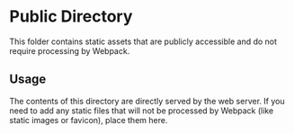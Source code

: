 # Public Directory

This folder contains static assets that are publicly accessible and do not require processing by Webpack.

## Usage

The contents of this directory are directly served by the web server. If you need to add any static files that will not be processed by Webpack (like static images or favicon), place them here.
